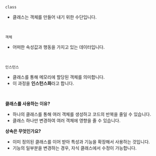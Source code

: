 `class`

- 클래스는 객체를 만들어 내기 위한 수단입니다. 

<br>

`객체`

- 어떠한 속성값과 행동을 가지고 있는 데이터입니다.
 
<br>


`인스턴스`

- 클래스를 통해 메모리에 할당된 객체를 의미합니다.
- 이 과정을 **인스턴스화**라고 합니다.


<br>


**클래스를 사용하는 이유?**

- 하나의 클래스를 통해 여러 객체를 생성하고 코드의 반복을 줄일 수 있습니다.
- 클래스 하나만 변경하여 여러 객체에 영향을 줄 수 있습니다.

**상속은 무엇인가요?**

- 이미 정의된 클래스를 이어 받아 특성과 기능을 확장해서 사용하는 것입니다.
- 기능의 일부분을 변경하는 경우, 자식 클래스에서 수정이 가능합니다.
